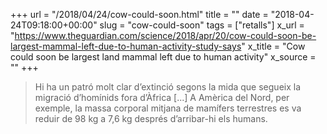 +++
url = "/2018/04/24/cow-could-soon.html"
title = ""
date = "2018-04-24T09:18:00+00:00"
slug = "cow-could-soon"
tags = ["retalls"]
x_url = "https://www.theguardian.com/science/2018/apr/20/cow-could-soon-be-largest-mammal-left-due-to-human-activity-study-says"
x_title = "Cow could soon be largest land mammal left due to human activity"
x_source = ""
+++


> Hi ha un patró molt clar d’extinció segons la mida que segueix la migració d’homínids fora d’Àfrica [...] A Amèrica del Nord, per exemple, la massa corporal mitjana de mamífers terrestres es va reduir de 98 kg a 7,6 kg després d’arribar-hi els humans.


